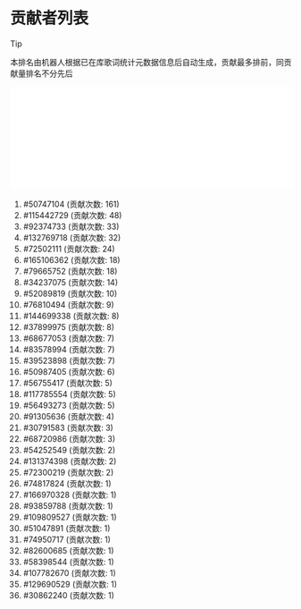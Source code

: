 # 贡献者列表

> [!TIP]
> 本排名由机器人根据已在库歌词统计元数据信息后自动生成，贡献最多排前，同贡献量排名不分先后

![贡献者头像画廊](./CONTRIBUTORS.svg)

1. #50747104 (贡献次数: 161)
2. #115442729 (贡献次数: 48)
3. #92374733 (贡献次数: 33)
4. #132769718 (贡献次数: 32)
5. #72502111 (贡献次数: 24)
6. #165106362 (贡献次数: 18)
7. #79665752 (贡献次数: 18)
8. #34237075 (贡献次数: 14)
9. #52089819 (贡献次数: 10)
10. #76810494 (贡献次数: 9)
11. #144699338 (贡献次数: 8)
12. #37899975 (贡献次数: 8)
13. #68677053 (贡献次数: 7)
14. #83578994 (贡献次数: 7)
15. #39523898 (贡献次数: 7)
16. #50987405 (贡献次数: 6)
17. #56755417 (贡献次数: 5)
18. #117785554 (贡献次数: 5)
19. #56493273 (贡献次数: 5)
20. #91305636 (贡献次数: 4)
21. #30791583 (贡献次数: 3)
22. #68720986 (贡献次数: 3)
23. #54252549 (贡献次数: 2)
24. #131374398 (贡献次数: 2)
25. #72300219 (贡献次数: 2)
26. #74817824 (贡献次数: 1)
27. #166970328 (贡献次数: 1)
28. #93859788 (贡献次数: 1)
29. #109809527 (贡献次数: 1)
30. #51047891 (贡献次数: 1)
31. #74950717 (贡献次数: 1)
32. #82600685 (贡献次数: 1)
33. #58398544 (贡献次数: 1)
34. #107782670 (贡献次数: 1)
35. #129690529 (贡献次数: 1)
36. #30862240 (贡献次数: 1)

